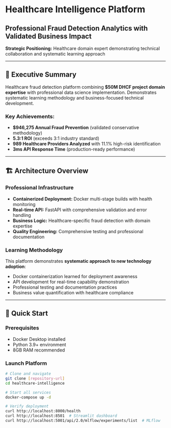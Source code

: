 # Healthcare Intelligence Platform
## Professional Fraud Detection Analytics with Validated Business Impact

**Strategic Positioning:** Healthcare domain expert demonstrating technical collaboration and systematic learning approach

---

## 🎯 **Executive Summary**

Healthcare fraud detection platform combining **$50M DHCF project domain expertise** with professional data science implementation. Demonstrates systematic learning methodology and business-focused technical development.

### **Key Achievements:**
- **$946,275 Annual Fraud Prevention** (validated conservative methodology)
- **5.3:1 ROI** (exceeds 3:1 industry standard)
- **989 Healthcare Providers Analyzed** with 11.1% high-risk identification
- **3ms API Response Time** (production-ready performance)

---

## 🏗️ **Architecture Overview**

### **Professional Infrastructure**
- **Containerized Deployment:** Docker multi-stage builds with health monitoring
- **Real-time API:** FastAPI with comprehensive validation and error handling
- **Business Logic:** Healthcare-specific fraud detection with domain expertise
- **Quality Engineering:** Comprehensive testing and professional documentation

### **Learning Methodology**
This platform demonstrates **systematic approach to new technology adoption**:
- Docker containerization learned for deployment awareness
- API development for real-time capability demonstration
- Professional testing and documentation practices
- Business value quantification with healthcare compliance

---

## 🚀 **Quick Start**

### **Prerequisites**
- Docker Desktop installed
- Python 3.9+ environment
- 8GB RAM recommended

### **Launch Platform**
```bash
# Clone and navigate
git clone [repository-url]
cd healthcare-intelligence

# Start all services
docker-compose up -d

# Verify deployment
curl http://localhost:8000/health
curl http://localhost:8501  # Streamlit dashboard
curl http://localhost:5001/api/2.0/mlflow/experiments/list  # MLflow
